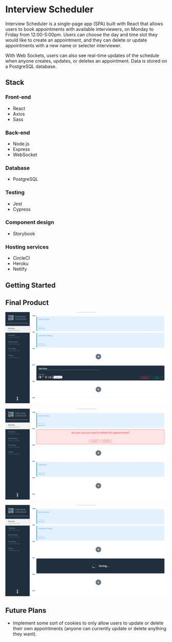 # Interview Scheduler

Interview Scheduler is a single-page app (SPA) built with React that allows users to book appointments with available interviewers, on Monday to Friday from 12:00-5:00pm. Users can choose the day and time slot they would like to create an appointment, and they can delete or update appointments with a new name or selecter interviewer.

With Web Sockets, users can also see real-time updates of the schedule when anyone creates, updates, or deletes an appointment. Data is stored on a PostgreSQL database.

## Stack

### Front-end

- React
- Axios
- Sass

### Back-end

- Node.js
- Express
- WebSocket

### Database

- PostgreSQL

### Testing

- Jest
- Cypress

### Component design

- Storybook

### Hosting services

- CircleCI
- Heroku
- Netlify

## Getting Started

## Final Product

!["Screenshot of scheduler with appointment creation form"](https://github.com/jjjjjjonathan/scheduler/blob/main/docs/screenshots/scheduler1-home.png)

!["Screenshot of scheduler with delete conformation"](https://github.com/jjjjjjonathan/scheduler/blob/main/docs/screenshots/scheduler2-deleteconformation.png)

!["Screenshot of scheduler with saving transition"](https://github.com/jjjjjjonathan/scheduler/blob/main/docs/screenshots/scheduler3-savingtransition.png)

## Future Plans

- Implement some sort of cookies to only allow users to update or delete their own appointments (anyone can currently update or delete anything they want).
